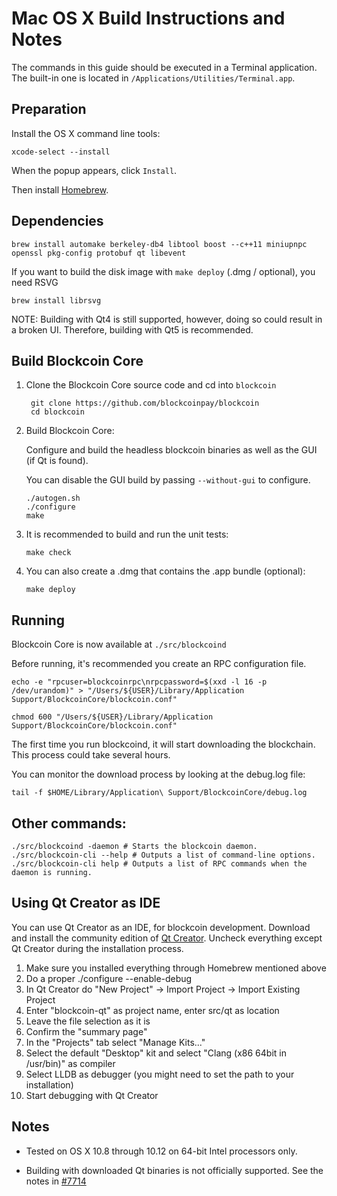 Mac OS X Build Instructions and Notes
====================================
The commands in this guide should be executed in a Terminal application.
The built-in one is located in `/Applications/Utilities/Terminal.app`.

Preparation
-----------
Install the OS X command line tools:

`xcode-select --install`

When the popup appears, click `Install`.

Then install [Homebrew](https://brew.sh).

Dependencies
----------------------

    brew install automake berkeley-db4 libtool boost --c++11 miniupnpc openssl pkg-config protobuf qt libevent

If you want to build the disk image with `make deploy` (.dmg / optional), you need RSVG

    brew install librsvg

NOTE: Building with Qt4 is still supported, however, doing so could result in a broken UI. Therefore, building with Qt5 is recommended.

Build Blockcoin Core
------------------------

1. Clone the Blockcoin Core source code and cd into `blockcoin`

        git clone https://github.com/blockcoinpay/blockcoin
        cd blockcoin

2.  Build Blockcoin Core:

    Configure and build the headless blockcoin binaries as well as the GUI (if Qt is found).

    You can disable the GUI build by passing `--without-gui` to configure.

        ./autogen.sh
        ./configure
        make

3.  It is recommended to build and run the unit tests:

        make check

4.  You can also create a .dmg that contains the .app bundle (optional):

        make deploy

Running
-------

Blockcoin Core is now available at `./src/blockcoind`

Before running, it's recommended you create an RPC configuration file.

    echo -e "rpcuser=blockcoinrpc\nrpcpassword=$(xxd -l 16 -p /dev/urandom)" > "/Users/${USER}/Library/Application Support/BlockcoinCore/blockcoin.conf"

    chmod 600 "/Users/${USER}/Library/Application Support/BlockcoinCore/blockcoin.conf"

The first time you run blockcoind, it will start downloading the blockchain. This process could take several hours.

You can monitor the download process by looking at the debug.log file:

    tail -f $HOME/Library/Application\ Support/BlockcoinCore/debug.log

Other commands:
-------

    ./src/blockcoind -daemon # Starts the blockcoin daemon.
    ./src/blockcoin-cli --help # Outputs a list of command-line options.
    ./src/blockcoin-cli help # Outputs a list of RPC commands when the daemon is running.

Using Qt Creator as IDE
------------------------
You can use Qt Creator as an IDE, for blockcoin development.
Download and install the community edition of [Qt Creator](https://www.qt.io/download/).
Uncheck everything except Qt Creator during the installation process.

1. Make sure you installed everything through Homebrew mentioned above
2. Do a proper ./configure --enable-debug
3. In Qt Creator do "New Project" -> Import Project -> Import Existing Project
4. Enter "blockcoin-qt" as project name, enter src/qt as location
5. Leave the file selection as it is
6. Confirm the "summary page"
7. In the "Projects" tab select "Manage Kits..."
8. Select the default "Desktop" kit and select "Clang (x86 64bit in /usr/bin)" as compiler
9. Select LLDB as debugger (you might need to set the path to your installation)
10. Start debugging with Qt Creator

Notes
-----

* Tested on OS X 10.8 through 10.12 on 64-bit Intel processors only.

* Building with downloaded Qt binaries is not officially supported. See the notes in [#7714](https://github.com/bitcoin/bitcoin/issues/7714)
